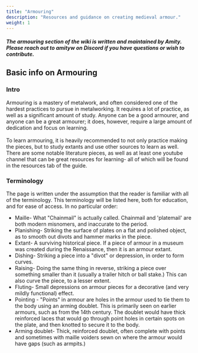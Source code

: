 ```yaml
---
title: "Armouring"
description: "Resources and guidance on creating medieval armour."
weight: 1
---
```

#### *The armouring section of the wiki is written and maintained by Amity. Please reach out to amityw on Discord if you have questions or wish to contribute.*
## Basic info on Armouring
### Intro
Armouring is a mastery of metalwork, and often considered one of the hardest practices to pursue in metalworking. It requires a lot of practice, as well as a significant amount of study. Anyone can be a good armourer, and anyone can be a great armourer; it does, however, require a large amount of dedication and focus on learning.\
\
To learn armouring, it is heavily recommended to not only practice making the pieces, but to study extants and use other sources to learn as well. There are some notable literature pieces, as well as at least one youtube channel that can be great resources for learning- all of which will be found in the resources tab of the guide.

### Terminology
The page is written under the assumption that the reader is familiar with all of the terminology. This terminology will be listed here, both for education, and for ease of access. In no particular order:
* Maille- What "Chainmail" is actually called. Chainmail and 'platemail' are both modern misnomers, and inaccurate to the period.
* Planishing- Striking the surface of plates on a flat and polished object, as to smooth out divots and hammer marks in the piece.
* Extant- A surviving historical piece. If a piece of armour in a museum was created during the Renaissance, then it is an armour extant.
* Dishing- Striking a piece into a "divot" or depression, in order to form curves.
* Raising- Doing the same thing in reverse, striking a piece over something smaller than it (usually a trailer hitch or ball stake.) This can also curve the piece, to a lesser extent.
* Fluting- Small depressions on armour pieces for a decorative (and very mildly functional) effect.
* Pointing - "Points" in armour are holes in the armour used to tie them to the body using an arming doublet. This is primarily seen on earlier armours, such as from the 14th century. The doublet would have thick reinforced laces that would go through point holes in certain spots on the plate, and then knotted to secure it to the body.
* Arming doublet- Thick, reinforced doublet, often complete with points and sometimes with maille voiders sewn on where the armour would have gaps (such as armpits.)
